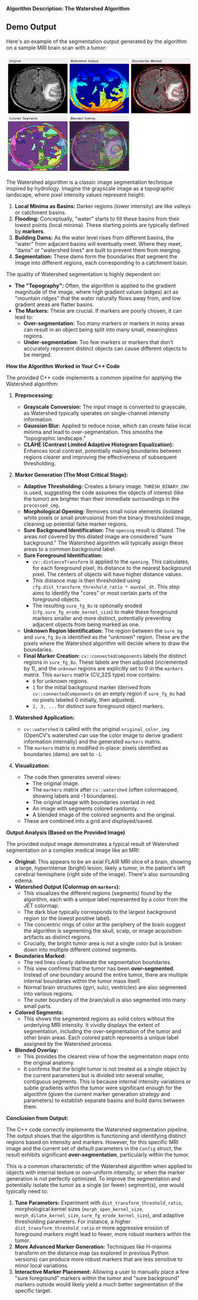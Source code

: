 **Algorithm Description: The Watershed Algorithm**

## Demo Output

Here's an example of the segmentation output generated by the algorithm on a sample MRI brain scan with a tumor:

![Watershed Segmentation Output on MRI](https://github.com/lazycodebaker/watershed-algo/blob/main/mri_segmentation_summary_Y92.png?raw=true)  

The Watershed algorithm is a classic image segmentation technique inspired by hydrology. Imagine the grayscale image as a topographic landscape, where pixel intensity values represent height:
1.  **Local Minima as Basins:** Darker regions (lower intensity) are like valleys or catchment basins.
2.  **Flooding:** Conceptually, "water" starts to fill these basins from their lowest points (local minima). These starting points are typically defined by **markers**.
3.  **Building Dams:** As the water level rises from different basins, the "water" from adjacent basins will eventually meet. Where they meet, "dams" or "watershed lines" are built to prevent them from merging.
4.  **Segmentation:** These dams form the boundaries that segment the image into different regions, each corresponding to a catchment basin.

The quality of Watershed segmentation is highly dependent on:
*   **The "Topography":** Often, the algorithm is applied to the gradient magnitude of the image, where high gradient values (edges) act as "mountain ridges" that the water naturally flows away from, and low gradient areas are flatter basins.
*   **The Markers:** These are crucial. If markers are poorly chosen, it can lead to:
    *   **Over-segmentation:** Too many markers or markers in noisy areas can result in an object being split into many small, meaningless regions.
    *   **Under-segmentation:** Too few markers or markers that don't accurately represent distinct objects can cause different objects to be merged.

**How the Algorithm Worked in Your C++ Code**

The provided C++ code implements a common pipeline for applying the Watershed algorithm:

1.  **Preprocessing:**
    *   **Grayscale Conversion:** The input image is converted to grayscale, as Watershed typically operates on single-channel intensity information.
    *   **Gaussian Blur:** Applied to reduce noise, which can create false local minima and lead to over-segmentation. This smooths the "topographic landscape."
    *   **CLAHE (Contrast Limited Adaptive Histogram Equalization):** Enhances local contrast, potentially making boundaries between regions clearer and improving the effectiveness of subsequent thresholding.

2.  **Marker Generation (The Most Critical Stage):**
    *   **Adaptive Thresholding:** Creates a binary image. `THRESH_BINARY_INV` is used, suggesting the code assumes the objects of interest (like the tumor) are brighter than their immediate surroundings in the `processed_img`.
    *   **Morphological Opening:** Removes small noise elements (isolated white pixels or small protrusions) from the binary thresholded image, cleaning up potential false marker regions.
    *   **Sure Background Identification:** The `opening` result is dilated. The areas *not* covered by this dilated image are considered "sure background." The Watershed algorithm will typically assign these areas to a common background label.
    *   **Sure Foreground Identification:**
        *   `cv::distanceTransform` is applied to the `opening`. This calculates, for each foreground pixel, its distance to the nearest background pixel. The centers of objects will have higher distance values.
        *   This distance map is then thresholded using `cfg.dist_transform_threshold_ratio * maxVal_dt`. This step aims to identify the "cores" or most certain parts of the foreground objects.
        *   The resulting `sure_fg_8u` is optionally eroded (`cfg.sure_fg_erode_kernel_size`) to make these foreground markers smaller and more distinct, potentially preventing adjacent objects from being marked as one.
    *   **Unknown Region Identification:** The region between the `sure_bg` and `sure_fg_8u` is identified as the "unknown" region. These are the pixels where the Watershed algorithm will decide where to draw the boundaries.
    *   **Final Marker Creation:** `cv::connectedComponents` labels the distinct regions in `sure_fg_8u`. These labels are then adjusted (incremented by 1), and the `unknown` regions are explicitly set to 0 in the `markers` matrix. This `markers` matrix (CV_32S type) now contains:
        *   `0` for unknown regions.
        *   `1` for the initial background marker (derived from `cv::connectedComponents` on an empty region if `sure_fg_8u` had no pixels labeled 0 initially, then adjusted).
        *   `2, 3, ...` for distinct sure foreground object markers.

3.  **Watershed Application:**
    *   `cv::watershed` is called with the original `original_color_img` (OpenCV's watershed can use the color image to derive gradient information internally) and the generated `markers` matrix.
    *   The `markers` matrix is modified in-place: pixels identified as boundaries (dams) are set to `-1`.

4.  **Visualization:**
    *   The code then generates several views:
        *   The original image.
        *   The `markers` matrix after `cv::watershed` (often colormapped, showing labels and -1 boundaries).
        *   The original image with boundaries overlaid in red.
        *   An image with segments colored randomly.
        *   A blended image of the colored segments and the original.
    *   These are combined into a grid and displayed/saved.

**Output Analysis (Based on the Provided Image)**

The provided output image demonstrates a typical result of Watershed segmentation on a complex medical image like an MRI:

*   **Original:** This appears to be an axial FLAIR MRI slice of a brain, showing a large, hyperintense (bright) lesion, likely a tumor, in the patient's left cerebral hemisphere (right side of the image). There's also surrounding edema.
*   **Watershed Output (Colormap on `markers`):**
    *   This visualizes the different regions (segments) found by the algorithm, each with a unique label represented by a color from the JET colormap.
    *   The dark blue typically corresponds to the largest background region (or the lowest positive label).
    *   The concentric rings of color at the periphery of the brain suggest the algorithm is segmenting the skull, scalp, or image acquisition artifacts as distinct regions.
    *   Crucially, the bright tumor area is not a single color but is broken down into multiple different colored segments.
*   **Boundaries Marked:**
    *   The red lines clearly delineate the segmentation boundaries.
    *   This view confirms that the tumor has been **over-segmented**. Instead of one boundary around the entire tumor, there are multiple internal boundaries within the tumor mass itself.
    *   Normal brain structures (gyri, sulci, ventricles) are also segmented into various regions.
    *   The outer boundary of the brain/skull is also segmented into many small parts.
*   **Colored Segments:**
    *   This shows the segmented regions as solid colors without the underlying MRI intensity. It vividly displays the extent of segmentation, including the over-segmentation of the tumor and other brain areas. Each colored patch represents a unique label assigned by the Watershed process.
*   **Blended Overlay:**
    *   This provides the clearest view of how the segmentation maps onto the original anatomy.
    *   It confirms that the bright tumor is not treated as a single object by the current parameters but is divided into several smaller, contiguous segments. This is because internal intensity variations or subtle gradients within the tumor were significant enough for the algorithm (given the current marker generation strategy and parameters) to establish separate basins and build dams between them.

**Conclusion from Output:**

The C++ code correctly implements the Watershed segmentation pipeline. The output shows that the algorithm is functioning and identifying distinct regions based on intensity and markers. However, for this specific MRI image and the current set of default parameters in the `Config` struct, the result exhibits significant **over-segmentation**, particularly within the tumor.

This is a common characteristic of the Watershed algorithm when applied to objects with internal texture or non-uniform intensity, or when the marker generation is not perfectly optimized. To improve the segmentation and potentially isolate the tumor as a single (or fewer) segment(s), one would typically need to:

1.  **Tune Parameters:** Experiment with `dist_transform_threshold_ratio`, morphological kernel sizes (`morph_open_kernel_size`, `morph_dilate_kernel_size`, `sure_fg_erode_kernel_size`), and adaptive thresholding parameters. For instance, a higher `dist_transform_threshold_ratio` or more aggressive erosion of foreground markers might lead to fewer, more robust markers within the tumor.
2.  **More Advanced Marker Generation:** Techniques like H-maxima transform on the distance map (as explored in previous Python versions) can produce more robust markers that are less sensitive to minor local variations.
3.  **Interactive Marker Placement:** Allowing a user to manually place a few "sure foreground" markers within the tumor and "sure background" markers outside would likely yield a much better segmentation of the specific target. 
